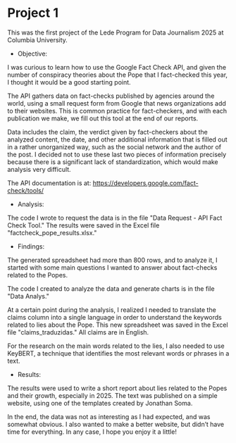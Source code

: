 # Project 1

This was the first project of the Lede Program for Data Journalism 2025 at Columbia University.

+ Objective:

I was curious to learn how to use the Google Fact Check API, and given the number of conspiracy theories about the Pope that I fact-checked this year, I thought it would be a good starting point.

The API gathers data on fact-checks published by agencies around the world, using a small request form from Google that news organizations add to their websites. This is common practice for fact-checkers, and with each publication we make, we fill out this tool at the end of our reports.

Data includes the claim, the verdict given by fact-checkers about the analyzed content, the date, and other additional information that is filled out in a rather unorganized way, such as the social network and the author of the post. I decided not to use these last two pieces of information precisely because there is a significant lack of standardization, which would make analysis very difficult.

The API documentation is at: https://developers.google.com/fact-check/tools/

+ Analysis:

The code I wrote to request the data is in the file "Data Request - API Fact Check Tool." The results were saved in the Excel file "factcheck_pope_results.xlsx."

+ Findings:

The generated spreadsheet had more than 800 rows, and to analyze it, I started with some main questions I wanted to answer about fact-checks related to the Popes.

The code I created to analyze the data and generate charts is in the file "Data Analys."

At a certain point during the analysis, I realized I needed to translate the claims column into a single language in order to understand the keywords related to lies about the Pope. This new spreadsheet was saved in the Excel file "claims_traduzidas." All claims are in English.

For the research on the main words related to the lies, I also needed to use KeyBERT, a technique that identifies the most relevant words or phrases in a text.

+ Results:

The results were used to write a short report about lies related to the Popes and their growth, especially in 2025. The text was published on a simple website, using one of the templates created by Jonathan Soma.

In the end, the data was not as interesting as I had expected, and was somewhat obvious. I also wanted to make a better website, but didn’t have time for everything. In any case, I hope you enjoy it a little!
